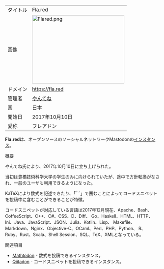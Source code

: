<div class="mw-parser-output">

|          |                                                                                                                                                                                                                           |
|----------|---------------------------------------------------------------------------------------------------------------------------------------------------------------------------------------------------------------------------|
| タイトル | Fla.red                                                                                                                                                                                                                   |
| 画像     | <a href="/%E3%83%95%E3%82%A1%E3%82%A4%E3%83%AB:Flared.png" class="image"><img src="/images/thumb/1/1a/Flared.png/300px-Flared.png" srcset="/images/1/1a/Flared.png 1.5x" width="300" height="222" alt="Flared.png" /></a> |
| ドメイン | <a href="https://fla.red" class="external free" rel="nofollow">https://fla.red</a>                                                                                                                                        |
| 管理者   | <a href="https://fla.red/@yantene" class="external text" rel="nofollow">やんてね</a>                                                                                                                                      |
| 国       | 日本                                                                                                                                                                                                                      |
| 開始日   | 2017年10月10日                                                                                                                                                                                                            |
| 愛称     | フレアドン                                                                                                                                                                                                                |

**Fla.red**は、オープンソースのソーシャルネットワークMastodonの[インスタンス](/%E3%82%A4%E3%83%B3%E3%82%B9%E3%82%BF%E3%83%B3%E3%82%B9 "インスタンス")。

概要

やんてね氏により、2017年10月10日に立ち上げられた。

当初は豊橋技術科学大学の学生のみに向けられていたが、途中で方針転換がなされ、一般のユーザも利用できるようになった。

KaTeXにより数式を記述できたり、「**\`\`\`**」で囲むことによってコードスニペットを投稿中に含むことができることが特徴。

コードスニペットが対応している言語は2017年12月現在、Apache、Bash、CoffeeScript、C++、C#、CSS、D、Diff、 Go、Haskell、HTML、HTTP、Ini、Java、JavaScript、JSON、Julia、Kotlin、Lisp、 Makefile、Markdown、Nginx、Objective-C、OCaml、Perl、PHP、Python、 R、Ruby、Rust、Scala、Shell Session、SQL、TeX、XMLとなっている。

関連項目

-   [Mathtodon](/Mathtodon "Mathtodon") - 数式を投稿できるインスタンス。
-   [Qiitadon](/Qiitadon "Qiitadon") - コードスニペットを投稿できるインスタンス。

</div>
